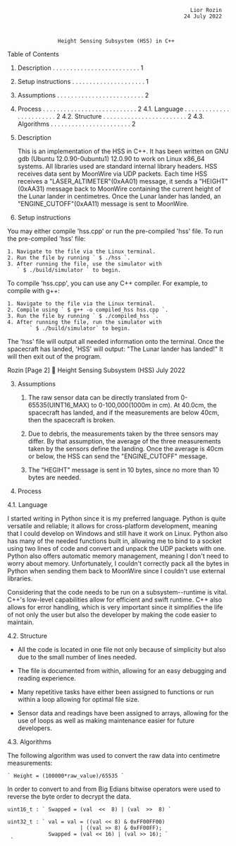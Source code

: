 



                                                              Lior Rozin
                                                            24 July 2022
                                                                        


                    Height Sensing Subsystem (HSS) in C++
                           

Table of Contents

   1.  Description . . . . . . . . . . . . . . . . . . . . . . . . .   1
   2.  Setup instructions  . . . . . . . . . . . . . . . . . . . . .   1
   3.  Assumptions . . . . . . . . . . . . . . . . . . . . . . . . .   2
   4.  Process . . . . . . . . . . . . . . . . . . . . . . . . . . .   2
     4.1.  Language  . . . . . . . . . . . . . . . . . . . . . . . .   2
     4.2.  Structure . . . . . . . . . . . . . . . . . . . . . . . .   2
     4.3.  Algorithms  . . . . . . . . . . . . . . . . . . . . . . .   2

1. Description

   This is an implementation of the HSS in C++. It has been written on 
   GNU gdb (Ubuntu 12.0.90-0ubuntu1) 12.0.90 to work on Linux x86_64 
   systems. All libraries used are standard internal library headers. 
   HSS receives data sent by MoonWire via UDP packets. Each time HSS 
   receives a "LASER_ALTIMETER"(0xAA01) message, it sends a "HEIGHT"
   (0xAA31) message back to MoonWire containing the current height of 
   the Lunar lander in centimetres. Once the Lunar lander has landed, 
   an "ENGINE_CUTOFF"(0xAA11) message is sent to MoonWire.

2.  Setup instructions  

   You may either compile 'hss.cpp' or run the pre-compiled 'hss' file.
   To run the pre-compiled 'hss' file:

	1. Navigate to the file via the Linux terminal.
	2. Run the file by running ` $ ./hss `.
	3. After running the file, use the simulator with 
	   ` $ ./build/simulator ` to begin. 

   To compile 'hss.cpp', you can use any C++ compiler. For example,
   to compile with g++:

	1. Navigate to the file via the Linux terminal.
	2. Compile using ` $ g++ -o compiled_hss hss.cpp `.
	3. Run the file by running ` $ ./compiled_hss `.
	4. After running the file, run the simulator with 
           ` $ ./build/simulator` to begin. 

   The 'hss' file will output all needed information onto the terminal.
   Once the spacecraft has landed, 'HSS' will output: 
   	"The Lunar lander has landed!" 
   It will then exit out of the program.


Rozin                                                           [Page 2]

                    Height Sensing Subsystem (HSS)             July 2022


3. Assumptions

   1. The raw sensor data can be directly translated from 
      0-65535(UINT16_MAX) to 0-100,000(1000m in cm). At 40.0cm, the
      spacecraft has landed, and if the measurements are below 40cm,
      then the spacecraft is broken.

   2. Due to debris, the measurements taken by the three sensors may 
      differ. By that assumption, the average of the three measurements
      taken by the sensors define the landing. Once the average is 40cm
      or below, the HSS can send the "ENGINE_CUTOFF" message.

   3. The "HEGIHT" message is sent in 10 bytes, since no more than 10 bytes
      are needed.

4. Process
 
4.1.  Language

   I started writing in Python since it is my preferred language. 
   Python is quite versatile and reliable; it allows for cross-platform 
   development, meaning that I could develop on Windows and still have 
   it work on Linux. Python also has many of the needed functions built in,
   allowing me to bind to a socket using two lines of code and convert and 
   unpack the UDP packets with one. Python also offers automatic memory 
   management, meaning I don't need to worry about memory. Unfortunately,
   I couldn't correctly pack all the bytes in Python when sending them back 
   to MoonWire since I couldn't use external libraries.

   Considering that the code needs to be run on a subsystem--runtime is vital.
   C++'s low-level capabilities allow for efficient and swift runtime. C++ also
   allows for error handling, which is very important since it simplifies the 
   life of not only the user but also the developer by making the code easier 
   to maintain. 

4.2.  Structure

   * All the code is located in one file not only because of simplicity but 
     also due to the small number of lines needed. 

   * The file is documented from within, allowing for an easy debugging and 
     reading experience.  

   * Many repetitive tasks have either been assigned to functions or run within 
     a loop allowing for optimal file size.

   * Sensor data and readings have been assigned to arrays, allowing for the 
     use of loops as well as making maintenance easier for future developers.

4.3.  Algorithms

   The following algorithm was used to convert the raw data into centimetre
   measurements:

	` Height = (100000*raw_value)/65535 `

   In order to convert to and from Big Edians bitwise operators were used to
   reverse the byte order to decrypt the data.

	uint16_t : ` Swapped = (val  <<  8) | (val  >>  8) `

	uint32_t : ` val = val = ((val << 8) & 0xFF00FF00) 
	                       | ((val >> 8) & 0xFF00FF); 
	             Swapped = (val << 16) | (val >> 16); `
     `
   

